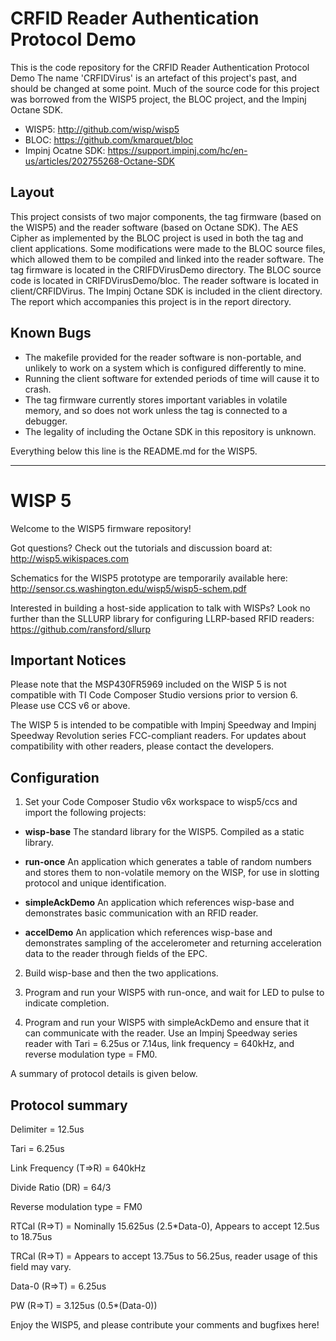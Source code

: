 
CRFID Reader Authentication Protocol Demo
====

This is the code repository for the CRFID Reader Authentication Protocol Demo
The name 'CRFIDVirus' is an artefact of this project's past, and should be changed at some point.
Much of the source code for this project was borrowed from the WISP5 project, the BLOC project, and the Impinj Octane SDK.
 * WISP5: http://github.com/wisp/wisp5
 * BLOC: https://github.com/kmarquet/bloc
 * Impinj Ocatne SDK: https://support.impinj.com/hc/en-us/articles/202755268-Octane-SDK

Layout
----

This project consists of two major components, the tag firmware (based on the WISP5) and the reader software (based on Octane SDK).
The AES Cipher as implemented by the BLOC project is used in both the tag and client applications.
Some modifications were made to the BLOC source files, which allowed them to be compiled and linked into the reader software.
The tag firmware is located in the CRIFDVirusDemo directory.
The BLOC source code is located in CRIFDVirusDemo/bloc.
The reader software is located in client/CRFIDVirus.
The Impinj Octane SDK is included in the client directory.
The report which accompanies this project is in the report directory.


Known Bugs
----

 * The makefile provided for the reader software is non-portable, and unlikely to work on a system which is configured differently to mine.
 * Running the client software for extended periods of time will cause it to crash.
 * The tag firmware currently stores important variables in volatile memory, and so does not work unless the tag is connected to a debugger.
 * The legality of including the Octane SDK in this repository is unknown.



Everything below this line is the README.md for the WISP5.

- - - - -

WISP 5
====

Welcome to the WISP5 firmware repository!

Got questions? Check out the tutorials and discussion board at: http://wisp5.wikispaces.com

Schematics for the WISP5 prototype are temporarily available here: 
http://sensor.cs.washington.edu/wisp5/wisp5-schem.pdf

Interested in building a host-side application to talk with WISPs? Look no further than the SLLURP library for configuring LLRP-based RFID readers:
https://github.com/ransford/sllurp

Important Notices
----
Please note that the MSP430FR5969 included on the WISP 5 is not compatible with TI Code Composer Studio versions prior to version 6. Please use CCS v6 or above.

The WISP 5 is intended to be compatible with Impinj Speedway and Impinj Speedway Revolution series FCC-compliant readers. For updates about compatibility with other readers, please contact the developers.

Configuration
----
1. Set your Code Composer Studio v6x workspace to wisp5/ccs and import the following projects:

 * **wisp-base** The standard library for the WISP5. Compiled as a static library.
 * **run-once** An application which generates a table of random numbers and stores them to non-volatile memory on the WISP, for use in slotting protocol and unique identification.

 * **simpleAckDemo** An application which references wisp-base and demonstrates basic communication with an RFID reader.

 * **accelDemo** An application which references wisp-base and demonstrates sampling of the accelerometer and returning acceleration data to the reader through fields of the EPC.

2. Build wisp-base and then the two applications.

3. Program and run your WISP5 with run-once, and wait for LED to pulse to indicate completion.

4. Program and run your WISP5 with simpleAckDemo and ensure that it can communicate with the reader. Use an Impinj Speedway series reader with Tari = 6.25us or 7.14us, link frequency = 640kHz, and reverse modulation type = FM0.

A summary of protocol details is given below.

Protocol summary
----

Delimiter = 12.5us

Tari = 6.25us

Link Frequency (T=>R) = 640kHz

Divide Ratio (DR) = 64/3

Reverse modulation type = FM0

RTCal (R=>T) = Nominally 15.625us (2.5*Data-0), Appears to accept 12.5us to 18.75us

TRCal (R=>T) = Appears to accept 13.75us to 56.25us, reader usage of this field may vary.

Data-0 (R=>T) = 6.25us

PW (R=>T) = 3.125us (0.5*(Data-0))

Enjoy the WISP5, and please contribute your comments and bugfixes here!


